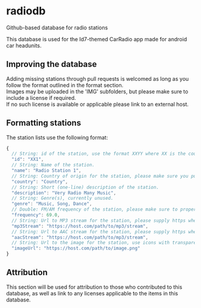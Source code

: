 # radiodb
Github-based database for radio stations

This database is used for the Id7-themed CarRadio app made for android car headunits.

## Improving the database

Adding missing stations through pull requests is welcomed as long as you follow the format outlined in the format section.  
Images may be uploaded in the 'IMG' subfolders, but please make sure to include a license if required.  
If no such license is available or applicable please link to an external host.

## Formatting stations
The station lists use the following format:
```javascript
{
  // String: id of the station, use the format XXYY where XX is the country code and YY is the station number.
  "id": "XX1",
  // String: Name of the station.
  "name": "Radio Station 1",
  // String: Country of origin for the station, please make sure you put the station in the correct folder.
  "country": "Country",
  // String: Short (one-line) description of the station.
  "description": "Very Radio Many Music",
  // String: Genre(s), currently unused.
  "genre": "Music, Song, Dance",
  // Double: FM/AM frequency of the station, please make sure to properly format, e.g. 20 becomes 20.0
  "frequency": 69.0,
  // String: Url to MP3 stream for the station, please supply https when available, leave empty ("") when unavailable
  "mp3Stream": "https://host.com/path/to/mp3/stream",
  // String: Url to AAC stream for the station, please supply https when available, leave empty ("") when unavailable
  "aacStream": "https://host.com/path/to/mp3/stream",
  // String: Url to the image for the station, use icons with transparency and of 100kb or less for best results.
  "imageUrl": "https://host.com/path/to/image.png"
}
```

## Attribution

This section will be used for attribution to those who contributed to this database, as well as link to any licenses applicable to the items in this database.
